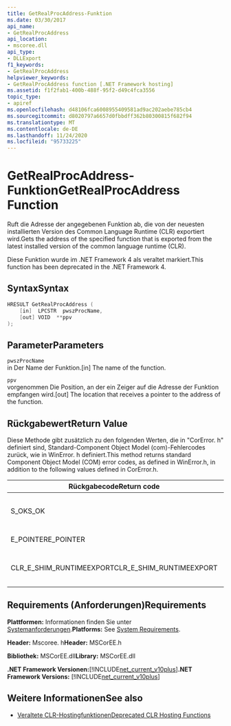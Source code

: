 ```yaml
---
title: GetRealProcAddress-Funktion
ms.date: 03/30/2017
api_name:
- GetRealProcAddress
api_location:
- mscoree.dll
api_type:
- DLLExport
f1_keywords:
- GetRealProcAddress
helpviewer_keywords:
- GetRealProcAddress function [.NET Framework hosting]
ms.assetid: f1f2fab1-400b-488f-95f2-d49c4fca3556
topic_type:
- apiref
ms.openlocfilehash: d48106fca6008955409581ad9ac202aebe785cb4
ms.sourcegitcommit: d8020797a6657d0fbbdff362b80300815f682f94
ms.translationtype: MT
ms.contentlocale: de-DE
ms.lasthandoff: 11/24/2020
ms.locfileid: "95733225"
---
```

# <a name="getrealprocaddress-function"></a><span data-ttu-id="e0588-102">GetRealProcAddress-Funktion</span><span class="sxs-lookup"><span data-stu-id="e0588-102">GetRealProcAddress Function</span></span>

<span data-ttu-id="e0588-103">Ruft die Adresse der angegebenen Funktion ab, die von der neuesten installierten Version des Common Language Runtime (CLR) exportiert wird.</span><span class="sxs-lookup"><span data-stu-id="e0588-103">Gets the address of the specified function that is exported from the latest installed version of the common language runtime (CLR).</span></span>  
  
 <span data-ttu-id="e0588-104">Diese Funktion wurde im .NET Framework 4 als veraltet markiert.</span><span class="sxs-lookup"><span data-stu-id="e0588-104">This function has been deprecated in the .NET Framework 4.</span></span>  
  
## <a name="syntax"></a><span data-ttu-id="e0588-105">Syntax</span><span class="sxs-lookup"><span data-stu-id="e0588-105">Syntax</span></span>  
  
```cpp  
HRESULT GetRealProcAddress (  
    [in]  LPCSTR  pwszProcName,
    [out] VOID  **ppv  
);  
```  
  
## <a name="parameters"></a><span data-ttu-id="e0588-106">Parameter</span><span class="sxs-lookup"><span data-stu-id="e0588-106">Parameters</span></span>  

 `pwszProcName`  
 <span data-ttu-id="e0588-107">in Der Name der Funktion.</span><span class="sxs-lookup"><span data-stu-id="e0588-107">[in] The name of the function.</span></span>  
  
 `ppv`  
 <span data-ttu-id="e0588-108">vorgenommen Die Position, an der ein Zeiger auf die Adresse der Funktion empfangen wird.</span><span class="sxs-lookup"><span data-stu-id="e0588-108">[out] The location that receives a pointer to the address of the function.</span></span>  
  
## <a name="return-value"></a><span data-ttu-id="e0588-109">Rückgabewert</span><span class="sxs-lookup"><span data-stu-id="e0588-109">Return Value</span></span>  

 <span data-ttu-id="e0588-110">Diese Methode gibt zusätzlich zu den folgenden Werten, die in "CorError. h" definiert sind, Standard-Component Object Model (com)-Fehlercodes zurück, wie in WinError. h definiert.</span><span class="sxs-lookup"><span data-stu-id="e0588-110">This method returns standard Component Object Model (COM) error codes, as defined in WinError.h, in addition to the following values defined in CorError.h.</span></span>  
  
|<span data-ttu-id="e0588-111">Rückgabecode</span><span class="sxs-lookup"><span data-stu-id="e0588-111">Return code</span></span>|<span data-ttu-id="e0588-112">BESCHREIBUNG</span><span class="sxs-lookup"><span data-stu-id="e0588-112">Description</span></span>|  
|-----------------|-----------------|  
|<span data-ttu-id="e0588-113">S_OK</span><span class="sxs-lookup"><span data-stu-id="e0588-113">S_OK</span></span>|<span data-ttu-id="e0588-114">Die Methode wurde erfolgreich abgeschlossen.</span><span class="sxs-lookup"><span data-stu-id="e0588-114">The method completed successfully.</span></span>|  
|<span data-ttu-id="e0588-115">E_POINTER</span><span class="sxs-lookup"><span data-stu-id="e0588-115">E_POINTER</span></span>|<span data-ttu-id="e0588-116">`ppv` ist nicht gültig.</span><span class="sxs-lookup"><span data-stu-id="e0588-116">`ppv` is not valid.</span></span>|  
|<span data-ttu-id="e0588-117">CLR_E_SHIM_RUNTIMEEXPORT</span><span class="sxs-lookup"><span data-stu-id="e0588-117">CLR_E_SHIM_RUNTIMEEXPORT</span></span>|<span data-ttu-id="e0588-118">Die Funktion wird nicht aus der Laufzeit exportiert.</span><span class="sxs-lookup"><span data-stu-id="e0588-118">The function is not exported from the runtime.</span></span>|  
  
## <a name="requirements"></a><span data-ttu-id="e0588-119">Requirements (Anforderungen)</span><span class="sxs-lookup"><span data-stu-id="e0588-119">Requirements</span></span>  

 <span data-ttu-id="e0588-120">**Plattformen:** Informationen finden Sie unter [Systemanforderungen](../../get-started/system-requirements.md).</span><span class="sxs-lookup"><span data-stu-id="e0588-120">**Platforms:** See [System Requirements](../../get-started/system-requirements.md).</span></span>  
  
 <span data-ttu-id="e0588-121">**Header:** Mscoree. h</span><span class="sxs-lookup"><span data-stu-id="e0588-121">**Header:** MSCorEE.h</span></span>  
  
 <span data-ttu-id="e0588-122">**Bibliothek:** MSCorEE.dll</span><span class="sxs-lookup"><span data-stu-id="e0588-122">**Library:** MSCorEE.dll</span></span>  
  
 <span data-ttu-id="e0588-123">**.NET Framework Versionen:**[!INCLUDE[net_current_v10plus](../../../../includes/net-current-v10plus-md.md)]</span><span class="sxs-lookup"><span data-stu-id="e0588-123">**.NET Framework Versions:** [!INCLUDE[net_current_v10plus](../../../../includes/net-current-v10plus-md.md)]</span></span>  
  
## <a name="see-also"></a><span data-ttu-id="e0588-124">Weitere Informationen</span><span class="sxs-lookup"><span data-stu-id="e0588-124">See also</span></span>

- [<span data-ttu-id="e0588-125">Veraltete CLR-Hostingfunktionen</span><span class="sxs-lookup"><span data-stu-id="e0588-125">Deprecated CLR Hosting Functions</span></span>](deprecated-clr-hosting-functions.md)
